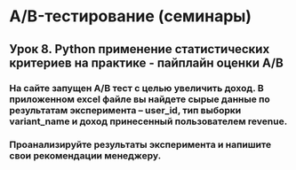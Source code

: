 # A/B-тестирование (семинары)

## Урок 8. Python применение статистических критериев на практике - пайплайн оценки A/B

### На сайте запущен А/В тест с целью увеличить доход. В приложенном excel файле вы найдете сырые данные по результатам эксперимента – user_id, тип выборки variant_name и доход принесенный пользователем revenue.

### Проанализируйте результаты эксперимента и напишите свои рекомендации менеджеру.